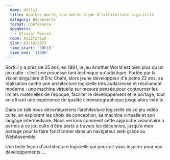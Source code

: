 ```yaml
---
  name: d2t1s1
  title: Another World, une belle leçon d’architecture logicielle
  category: Découverte
  format: Conférence
  speakers: 
    - Olivier Poncet
  room: Auditorium
  slot: 03/10/2025
  time_start: '10h15'
  time_end: '11h00'
---
```

Sorti il y a près de 35 ans, en 1991, le jeu Another World est bien plus qu’un jeu culte : c’est une prouesse tant technique qu'artistique. Portée par la vision singulière d’Éric Chahi, alors jeune développeur d'à peine 22 ans, sa réalisation cache une architecture logicielle très audacieuse et résolument moderne : une machine virtuelle sur mesure pensée pour contourner les limites matérielles de l’époque, faciliter le développement et le portage, tout en offrant une expérience de qualité cinématographique jusqu'alors inédite.

Dans ce talk nous décortiquerons l’architecture logicielle de ce jeu vidéo culte, en explorant les choix de conception, sa machine virtuelle et son langage intermédiaire. Nous verrons comment cette approche visionnaire a permis à ce jeu culte d’être porté à travers les décennies, jusqu'à mon portage pour le faire fonctionner dans un navigateur web grâce au WebAssembly.

Une belle leçon d'architecture logicielle qui pourrait vous inspirer pour vos développements ...
